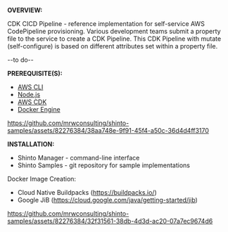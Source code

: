 **OVERVIEW:**

CDK CICD Pipeline - reference implementation for self-service AWS CodePipeline provisioning. 
Various development teams submit a property file to the service to create a CDK Pipeline. 
This CDK Pipeline with mutate (self-configure) is based on different attributes set within a property file. 

--to do--

**PREREQUISITE(S):**

- [AWS CLI](https://docs.aws.amazon.com/cli/latest/userguide/getting-started-install.html)
- [Node.js](https://docs.aws.amazon.com/cdk/v2/guide/getting_started.html)
- [AWS CDK](https://docs.aws.amazon.com/cdk/v2/guide/getting_started.html)
- [Docker Engine](https://docs.docker.com/engine/install/) 

https://github.com/mrwconsulting/shinto-samples/assets/82276384/38aa748e-9f91-45f4-a50c-36d4d4ff3170

**INSTALLATION:**

- Shinto Manager - command-line interface
- Shinto Samples - git repository for sample implementations

Docker Image Creation:
- Cloud Native Buildpacks (https://buildpacks.io/)
- Google JiB (https://cloud.google.com/java/getting-started/jib)

https://github.com/mrwconsulting/shinto-samples/assets/82276384/32f31561-38db-4d3d-ac20-07a7ec9674d6
